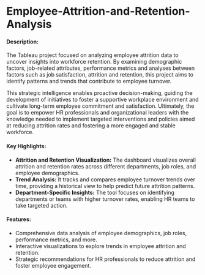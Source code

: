 # Employee-Attrition-and-Retention-Analysis

#### Description:
The Tableau project focused on analyzing employee attrition data to uncover insights into workforce retention. By examining demographic factors, job-related attributes, performance metrics and analyses between factors such as job satisfaction, attrition and retention, this project aims to identify patterns and trends that contribute to employee turnover. 

This strategic intelligence enables proactive decision-making, guiding the development of initiatives to foster a supportive workplace environment and cultivate long-term employee commitment and satisfaction. Ultimately, the goal is to empower HR professionals and organizational leaders with the knowledge needed to implement targeted interventions and policies aimed at reducing attrition rates and fostering a more engaged and stable workforce.

#### Key Highlights:
- **Attrition and Retention Visualization:** The dashboard visualizes overall attrition and retention rates across different departments, job roles, and employee demographics.
- **Trend Analysis:** It tracks and compares employee turnover trends over time, providing a historical view to help predict future attrition patterns.
- **Department-Specific Insights:** The tool focuses on identifying departments or teams with higher turnover rates, enabling HR teams to take targeted action.

#### Features:
- Comprehensive data analysis of employee demographics, job roles, performance metrics, and more.
- Interactive visualizations to explore trends in employee attrition and retention.
- Strategic recommendations for HR professionals to reduce attrition and foster employee engagement.
